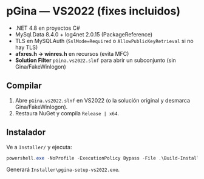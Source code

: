 # pGina — VS2022 (fixes incluidos)
- .NET 4.8 en proyectos C#
- MySql.Data 8.4.0 + log4net 2.0.15 (PackageReference)
- TLS en MySQLAuth (`SslMode=Required` o `AllowPublicKeyRetrieval` si no hay TLS)
- **afxres.h → winres.h** en recursos (evita MFC)
- **Solution Filter** `pGina.vs2022.slnf` para abrir un subconjunto (sin Gina/FakeWinlogon)

## Compilar
1. Abre `pGina.vs2022.slnf` en VS2022 (o la solución original y desmarca Gina/FakeWinlogon).
2. Restaura NuGet y compila `Release | x64`.

## Instalador
Ve a `Installer/` y ejecuta:
```powershell
powershell.exe -NoProfile -ExecutionPolicy Bypass -File .\Build-Installer.ps1 -Configuration Release -Platform x64
```
Generará `Installer\pgina-setup-vs2022.exe`.
